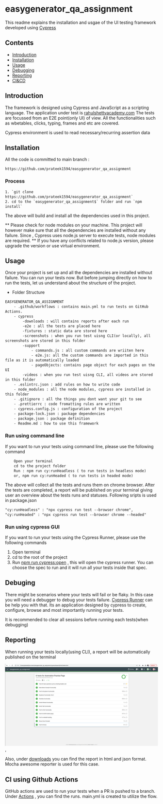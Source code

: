 # easygenerator_qa_assignment

This readme explains the installation and usgae of the UI testing framework developed using [Cypress](https://docs.cypress.io/guides/getting-started/installing-cypress)

## Contents

- [Introduction](#markdown-header-introduction)
- [Installation](#markdown-header-installation)
- [Usage](#markdown-header-usage)
- [Debugging](#markdown-header-debugging)
- [Reporting](#markdown-header-reporting)
- [CI&CD](#markdown-header-cicd)
## Introduction

The framework is designed using Cypress and JavaScript as a scripting language. 
The application under test is [rahulshettyacademy.com](https://rahulshettyacademy.com/AutomationPractice/)
The tests are focussed from an E2E point(only UI) of view. All the functionalities such as wbetables, clicks, typing, frames and etc are covered.

Cypress environment is used to read necessary/recurring assertion data


## Installation 

All the code is committed to main branch : 

```
https://github.com/prateek1594/easygenerator_qa_assignment
```

### Process

```
1. `git clone https://github.com/prateek1594/easygenerator_qa_assignment`
2. cd to the `easygenerator_qa_assignment$` folder and run `npm install`

```

The above will build and install all the dependencies used in this project. 

** Please check for node modules on your machine. This project will however make  sure that all the dependencies are installed without any failure. Since , Cypress uses node.js server to execute tests, node modules are required.
** If you have any conflicts related to node.js version, please upgrade the version or use virtual environment.

## Usage

Once your project is set up and all the dependencies are installed without failure. You can run your tests now. 
But before jumping directly on how to run the tests, let us understand about the structure of the project.

- Folder Structure 
```
EASYGENERATOR_QA_ASSIGNMENT
    - .github/workflows : contains main.yml to run tests on GitHub Actions.
    - cypress
        -downloads : will contains reports after each run
        -e2e : all the tests are placed here
        -fixtures : static data are stored here
        -screenshots : when you run test uisng CLI(or locally), all screenshots are stored in this folder
        -support 
            - commands.js : all custom commands are wriiten here
            - e2e.js: all the custom commands are imported in this file as it is automatically loaded
            - pageObjects: contains page object for each pages on the UI
        -videos : when you run test uisng CLI, all videos are stored in this folder
    - .eslintrc.json : add rules on how to write code
    - node_modules : all the node modules, cypress are installed in this folder
    - .gitignore : all the things you dont want your git to see
    - .prettierrc : code fromatting rules are written
    - cypress.config.js : configuration of the project
    - package-lock.json : package dependencies
    - package.json : package definition
    - Readme.md : how to use this framework
```

### Run using command line

If you want to run your tests using command line, please use the following command

```
    Open your terminal
    cd to the project folder
    Run : npm run cy:runHeadless ( to run tests in headless mode)
    or, npm run cy:runHeaded ( to run tests in headed mode)
```

The above will collect all the tests and runs them on chrome browser. After the tests are completed, a report will be published on your terminal giving user an overview about the tests runs and statuses. Following sripts is used in package.json

```
"cy:runHeadless" : "npx cypress run test --browser chrome",
"cy:runHeaded" : "npx cypress run test --browser chrome --headed"
```

### Run using cypress GUI

If you want to run your tests using the Cypress Runner, please use the following commands

1. Open terminal
2. cd to the root of the project
3. Run [npm run cypress:open](package.json) , this will open the cypress runner. You can choose the spec to run and it will run all your tests inside that spec.

## Debuging

There might be scenarios where your tests will fail or be flaky. In this case you will need a debugger to debug your tests failure. 
[Cypress Runner](https://docs.cypress.io/guides/core-concepts/cypress-app#What-you-ll-learn) can be help you with that. Its an application designed by cypress to create, configure, browse and most importantly running your tests.

It is recommended to clear all sessions before running each tests(when debugging)

## Reporting

When running your tests locally(using CLI), a report will be automatically published on the terminal 

![report](cypress/fixtures/report_testRun.png) ,

Also, under [downloads](cypress/downloads/reports/) you can find the report in html and json format. Mocha awesome reporter is used for this case.

## CI using Github Actions

GitHub actions are used to run your tests when a PR is pushed to a branch. 
Under [Actions](https://github.com/prateek1594/easygenerator_qa_assignment/actions) , you can find the runs. 
main.yml is created to utilize the flow. 
